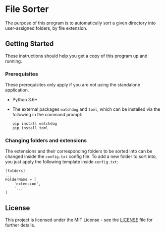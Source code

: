 # File Sorter

The purpose of this program is to automatically sort a given directory into user-assigned folders, by file extension.

## Getting Started

These instructions should help you get a copy of this program up and running.

### Prerequisites

These prerequisites only apply if you are not using the standalone application.

- Python 3.6+

- The external packages `watchdog` and `toml`, which can be installed via the following in the command prompt:
  ```
  pip install watchdog
  pip install toml
  ```

### Changing folders and extensions

The extensions and their corresponding folders to be sorted into can be changed inside the `config.txt` config file. To add a new folder to sort into, you just apply the following template inside `config.txt`:
```
[folders]
...
FolderName = [
	'extension',
	'...'
]
```

## License

This project is licensed under the MIT License - see the [LICENSE](LICENSE) file for further details.
